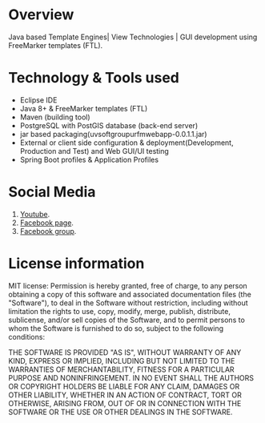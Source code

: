 
# Overview
Java based Template Engines| View Technologies | GUI development using FreeMarker templates (FTL).    
# Technology & Tools used
* Eclipse IDE
* Java 8+ & FreeMarker templates (FTL) 
* Maven (building tool)
* PostgreSQL with PostGIS database (back-end server)
* jar based packaging(uvsoftgroupurfmwebapp-0.0.1.1.jar)
* External or client side configuration & deployment(Development, Production and Test) and Web GUI/UI testing
* Spring Boot profiles & Application Profiles

 
# Social Media 
1. [Youtube](https://www.youtube.com/watch?v=KDQFzPHIKYQ).
2. [Facebook page](https://www.facebook.com/uvsoftgroup/).
3. [Facebook group](https://www.facebook.com/groups/197339797548235/).


 
 
# License information
MIT license: Permission is hereby granted, free of charge, to any person obtaining a copy of this software and associated documentation files (the "Software"), to deal in the Software without restriction, including without limitation the rights to use, copy, modify, merge, publish, distribute, sublicense, and/or sell copies of the Software, and to permit persons to whom the Software is furnished to do so, subject to the following conditions: 

THE SOFTWARE IS PROVIDED "AS IS", WITHOUT WARRANTY OF ANY KIND, EXPRESS OR IMPLIED, INCLUDING BUT NOT LIMITED TO THE WARRANTIES OF MERCHANTABILITY, FITNESS FOR A PARTICULAR PURPOSE AND NONINFRINGEMENT. IN NO EVENT SHALL THE AUTHORS OR COPYRIGHT HOLDERS BE LIABLE FOR ANY CLAIM, DAMAGES OR OTHER LIABILITY, WHETHER IN AN ACTION OF CONTRACT, TORT OR OTHERWISE, ARISING FROM, OUT OF OR IN CONNECTION WITH THE SOFTWARE OR THE USE OR OTHER DEALINGS IN THE SOFTWARE.
